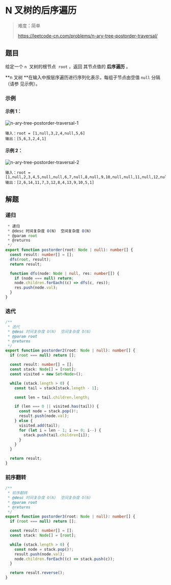 # N 叉树的后序遍历

> 难度：简单
>
> https://leetcode-cn.com/problems/n-ary-tree-postorder-traversal/

## 题目

给定一个 `n`  叉树的根节点  `root` ，返回 其节点值的 **后序遍历** 。

**n 叉树 **在输入中按层序遍历进行序列化表示，每组子节点由空值 `null` 分隔（请参
见示例）。

### 示例

#### 示例 1：

![n-ary-tree-postorder-traversal-1](https://user-images.githubusercontent.com/54696834/159101931-38c839ef-2331-4c79-b79b-0619c6bdc25d.png)

```
输入：root = [1,null,3,2,4,null,5,6]
输出：[5,6,3,2,4,1]
```

#### 示例 2：

![n-ary-tree-postorder-traversal-2](https://user-images.githubusercontent.com/54696834/159101930-e492d194-ce34-43ed-9067-cc3780d7f5b9.png)

```
输入：root = [1,null,2,3,4,5,null,null,6,7,null,8,null,9,10,null,null,11,null,12,null,13,null,null,14]
输出：[2,6,14,11,7,3,12,8,4,13,9,10,5,1]
```

## 解题

### 递归

```typescript
 * 递归
 * @desc 时间复杂度 O(N)  空间复杂度 O(N)
 * @param root
 * @returns
 */
export function postorder(root: Node | null): number[] {
  const result: number[] = [];
  dfs(root, result);
  return result;

  function dfs(node: Node | null, res: number[]) {
    if (node === null) return;
    node.children.forEach((c) => dfs(c, res));
    res.push(node.val);
  }
}
```

### 迭代

```typescript
/**
 * 迭代
 * @desc 时间复杂度 O(N)  空间复杂度 O(N)
 * @param root
 * @returns
 */
export function postorder2(root: Node | null): number[] {
  if (root === null) return [];

  const result: number[] = [];
  const stack: Node[] = [root];
  const visited = new Set<Node>();

  while (stack.length > 0) {
    const tail = stack[stack.length - 1];

    const len = tail.children.length;

    if (len === 0 || visited.has(tail)) {
      const node = stack.pop()!;
      result.push(node.val);
    } else {
      visited.add(tail);
      for (let i = len - 1; i >= 0; i--) {
        stack.push(tail.children[i]);
      }
    }
  }

  return result;
}
```

### 前序翻转

```typescript
/**
 * 前序翻转
 * @desc 时间复杂度 O(N)  空间复杂度 O(N)
 * @param root
 * @returns
 */
export function postorder3(root: Node | null): number[] {
  if (root === null) return [];

  const result: number[] = [];
  const stack: Node[] = [root];

  while (stack.length > 0) {
    const node = stack.pop()!;
    result.push(node.val);
    node.children.forEach((c) => stack.push(c));
  }

  return result.reverse();
}
```
